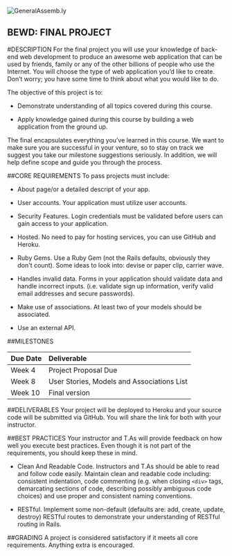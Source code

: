 ![GeneralAssemb.ly](https://github.com/generalassembly/ga-ruby-on-rails-for-devs/raw/master/images/ga.png "GeneralAssemb.ly")

BEWD: FINAL PROJECT
--------

#DESCRIPTION
For the final project you will use your knowledge of back-end web development to produce an awesome web application that can be used by friends, family or any of the other billions of people who use the Internet. You will choose the type of web application you’d like to create. Don’t worry; you have some time to think about what you would like to do.

The objective of this project is to:

- Demonstrate understanding of all topics covered during this course.

- Apply knowledge gained during this course by building a web application from the ground up.

The final encapsulates everything you’ve learned in this course. We want to make sure you are successful in your venture, so to stay on track we suggest you take our milestone suggestions seriously. In addition, we will help define scope and guide you through the process.


##CORE REQUIREMENTS
To pass projects must include:

-	About page/or a detailed descript of your app.

-	User accounts. Your application must utilize user accounts.

- 	Security Features. Login credentials must be validated before users can gain access to your application.

- 	Hosted. No need to pay for hosting services, you can use GitHub and Heroku.

- 	Ruby Gems. Use a Ruby Gem (not the Rails defaults, obviously they don't count). Some ideas to look into: devise or paper clip, carrier wave.

- 	Handles invalid data. Forms in your application should validate data and handle incorrect inputs. (i.e. validate sign up information, verify valid email addresses and secure passwords).

- 	Make use of associations. At least two of your models should be associated.

-   Use an external API.


##MILESTONES

|Due Date| Deliverable|
|:-------|:-----------|
|Week 4|Project Proposal Due|
|Week 8| User Stories, Models and Associations List|
|Week 10| Final version|


##DELIVERABLES
Your project will be deployed to Heroku and your source code will be submitted via GitHub. You will share the link for both with your instructor.

##BEST PRACTICES
Your instructor and T.As will provide feedback on how well you execute best practices. Even though it is not part of the requirements, you should keep these in mind.

* Clean And Readable Code. Instructors and T.As should be able to read and follow code easily.  Maintain clean and readable code including: consistent indentation, code commenting (e.g. when closing ```<div>``` tags, demarcating sections of code, describing possibly ambiguous code choices) and use proper and consistent naming conventions.

*	RESTful. Implement some non-default (defaults are: add, create, update, destroy) RESTful routes to demonstrate your understanding of RESTful routing in Rails.


##GRADING
A project is considered satisfactory if it meets all core requirements. Anything extra is encouraged.